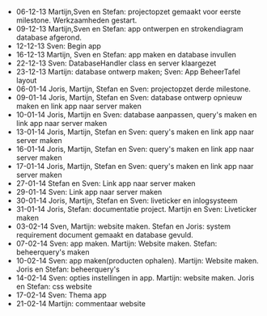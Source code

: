 * 06-12-13 Martijn,Sven en Stefan: projectopzet gemaakt voor eerste milestone. Werkzaamheden gestart. 
* 09-12-13 Martijn,Sven en Stefan: app ontwerpen en strokendiagram database afgerond. 
* 12-12-13 Sven: Begin app
* 16-12-13 Martijn, Sven en Stefan: app maken en database invullen
* 22-12-13 Sven: DatabaseHandler class en server klaargezet
* 23-12-13 Martijn: database ontwerp maken; Sven: App BeheerTafel layout
* 06-01-14 Joris, Martijn, Stefan en Sven: projectopzet derde milestone. 
* 09-01-14 Joris, Martijn, Stefan en Sven: database ontwerp opnieuw maken en link app naar server maken 
* 10-01-14 Joris, Martijn en Sven: database aanpassen, query's maken en link app naar server maken
* 13-01-14 Joris, Martijn, Stefan en Sven: query's maken en link app naar server maken
* 16-01-14 Joris, Martijn, Stefan en Sven: query's maken en link app naar server maken
* 17-01-14 Joris, Martijn, Stefan en Sven: query's maken en link app naar server maken
* 27-01-14 Stefan en Sven: Link app naar server maken
* 29-01-14 Sven: Link app naar server maken
* 30-01-14 Joris, Martijn, Stefan en Sven: liveticker en inlogsysteem 
* 31-01-14 Joris, Stefan: documentatie project. Martijn en Sven: Liveticker maken
* 03-02-14 Sven, Martijn: website maken. Stefan en Joris: system requirement document gemaakt en database gevuld. 
* 07-02-14 Sven: app maken. Martijn: Website maken. Stefan: beheerquery's maken
* 10-02-14 Sven: app maken(producten ophalen). Martijn: Website maken. Joris en Stefan: beheerquery's
* 14-02-14 Sven: opties instellingen in app. Martijn: website maken. Joris en Stefan: css website
* 17-02-14 Sven: Thema app
* 21-02-14 Martijn: commentaar website 
